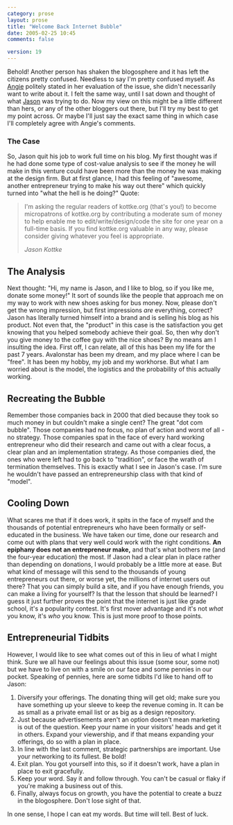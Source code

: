 ```yaml
---
category: prose
layout: prose
title: "Welcome Back Internet Bubble"
date: 2005-02-25 10:45
comments: false

version: 19
---
```


Behold! Another person has shaken the blogosphere and it has left the citizens pretty confused. Needless to say I'm pretty confused myself. As [Angie][1] politely stated in her evaluation of the issue, she didn't necessarily want to write about it. I felt the same way, until I sat down and thought of what [Jason][2] was trying to do. Now my view on this might be a little different than hers, or any of the other bloggers out there, but I'll try my best to get my point across. Or maybe I'll just say the exact same thing in which case I'll completely agree with Angie's comments.

### The Case

So, Jason quit his job to work full time on his blog. My first thought was if he had done some type of cost-value analysis to see if the money he will make in this venture could have been more than the money he was making at the design firm. But at first glance, I had this feeling of "awesome, another entrepreneur trying to make his way out there" which quickly turned into "what the hell is he doing?" Quote:

> I'm asking the regular readers of kottke.org (that's you!) to become micropatrons of kottke.org by contributing a moderate sum of money to help enable me to edit/write/design/code the site for one year on a full-time basis. If you find kottke.org valuable in any way, please consider giving whatever you feel is appropriate.
>
><cite>Jason Kottke</cite>

## The Analysis

Next thought: "Hi, my name is Jason, and I like to blog, so if you like me, donate some money!" It sort of sounds like the people that approach me on my way to work with new shoes asking for bus money. Now, please don't get the wrong impression, but first impressions *are* everything, correct? Jason has literally turned himself into a brand and is selling his blog as his product. Not even that, the "product" in this case is the satisfaction you get knowing that you helped somebody achieve their goal. So, then why don't you give money to the coffee guy with the nice shoes? By no means am I insulting the idea. First off, I can relate, all of this has been my life for the past 7 years. Avalonstar has been my dream, and my place where I can be "free". It has been my hobby, my job and my workhorse. But what I am worried about is the model, the logistics and the probability of this actually working.

## Recreating the Bubble

Remember those companies back in 2000 that died because they took so much money in but couldn't make a single cent? The great "dot com bubble". Those companies had no focus, no plan of action and worst of all - no strategy. Those companies spat in the face of every hard working entrepreneur who did their research and came out with a clear focus, a clear plan and an implementation strategy. As those companies died, the ones who were left had to go back to "tradition", or face the wrath of termination themselves. This is exactly what I see in Jason's case. I'm sure he wouldn't have passed an entrepreneurship class with that kind of "model".

## Cooling Down

What scares me that if it does work, it spits in the face of myself and the thousands of potential entrepreneurs who have been formally or self-educated in the business. We have taken our time, done our research and come out with plans that very well could work with the right conditions. **An epiphany does not an entrepreneur make,** and that's what bothers me (and the four-year education) the most. If Jason had a clear plan in place rather than depending on donations, I would probably be a little more at ease. But what kind of message will this send to the thousands of young entrepreneurs out there, or worse yet, the millions of internet users out there? That you can simply build a site, and if you have enough friends, you can make a living for yourself? Is that the lesson that should be learned? I guess it just further proves the point that the internet is just like grade school, it's a popularity contest. It's first mover advantage and it's not *what* you know, it's *who* you know. This is just more proof to those points.

## Entrepreneurial Tidbits

However, I would like to see what comes out of this in lieu of what I might think. Sure we all have our feelings about this issue (some sour, some not) but we have to live on with a smile on our face and some pennies in our pocket. Speaking of pennies, here are some tidbits I'd like to hand off to Jason:
1.  Diversify your offerings. The donating thing will get old; make sure you have something up your sleeve to keep the revenue coming in. It can be as small as a private email list or as big as a design repository.
2.  Just because advertisements aren't an option doesn't mean marketing is out of the question. Keep your name in your visitors' heads and get it in others. Expand your viewership, and if that means expanding your offerings, do so with a plan in place.
3.  In line with the last comment, strategic partnerships are important. Use your networking to its fullest. Be bold!
4.  Exit plan. You got yourself into this, so if it doesn't work, have a plan in place to exit gracefully.
5.  Keep your word. Say it and follow through. You can't be casual or flaky if you're making a business out of this.
6.  Finally, always focus on growth, you have the potential to create a buzz in the blogosphere. Don't lose sight of that.

In one sense, I hope I can eat my words. But time will tell. Best of luck.

[1]: http://www.angiemckaig.com/archives/2005/02/23/on_making_money_online/index.html
[2]: http://www.kottke.org/05/02/kottke-micropatron
